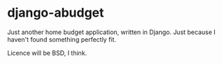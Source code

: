 # django-abudget
Just another home budget application, written in Django. Just because I haven't found something perfectly fit.

Licence will be BSD, I think.
